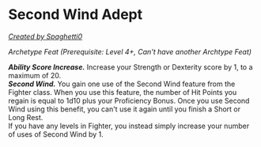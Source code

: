# Second Wind Adept
[*Created by Spaghetti0*](https://bio.site/spaghetti0)  

*Archetype Feat (Prerequisite: Level 4+, Can't have another Archtype Feat)*  

***Ability Score Increase.*** Increase your Strength or Dexterity score by 1, to a maximum of 20.  
***Second Wind.*** You gain one use of the Second Wind feature from the Fighter class. When you use this feature, the number of Hit Points you regain is equal to 1d10 plus your Proficiency Bonus. Once you use Second Wind using this benefit, you can't use it again until you finish a Short or Long Rest.  
If you have any levels in Fighter, you instead simply increase your number of uses of Second Wind by 1.